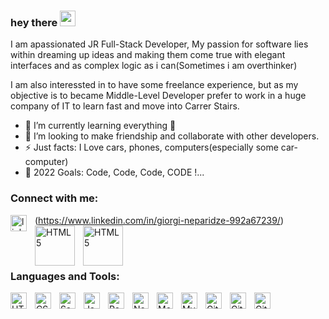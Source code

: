 ### hey there <img src="https://media.giphy.com/media/hvRJCLFzcasrR4ia7z/giphy.gif" width="25px">

I am apassionated JR Full-Stack Developer, My passion for software lies within dreaming up ideas and making them come true with elegant interfaces and as complex logic as i can(Sometimes i am overthinker)

I am also interessted in to have some freelance experience, but as my objective is to became  Middle-Level Developer prefer to work in a huge company of IT to learn fast and move into Carrer Stairs.

- 🌱 I’m currently learning everything 🤣
- 👯 I’m looking to make friendship and collaborate with other developers.
- ⚡ Just facts: I Love cars, phones, computers(especially some car-computer)
- 🥅 2022 Goals: Code, Code, Code, CODE !...

### Connect with me:

<img align="left" alt="linkedin" width="26px" src="https://www.google.com/url?sa=i&url=https%3A%2F%2Fbrandlogos.net%2Flinkedin-icon-vector-download-89492.html&psig=AOvVaw0WRuwVlXUzgtB_MF8i-0-8&ust=1654012543978000&source=images&cd=vfe&ved=0CAwQjRxqFwoTCJDi1ILLh_gCFQAAAAAdAAAAABAJ" style="padding-right:10px;" />(https://www.linkedin.com/in/giorgi-neparidze-992a67239/)
[<img align="left" alt="HTML5" width="64px" src="https://www.google.com/url?sa=i&url=https%3A%2F%2Fit.m.wikipedia.org%2Fwiki%2FFile%3AFacebook_logo_36x36.svg&psig=AOvVaw2VEokMamH_X61I4ysGW38J&ust=1654012278246000&source=images&cd=vfe&ved=0CAwQjRxqFwoTCPiM9oTKh_gCFQAAAAAdAAAAABAD" style="padding-right:10px;" />](https://www.facebook.com/Kcllitkisser)
&nbsp;&nbsp;
[<img align="left" alt="HTML5" width="64px" src="https://www.google.com/url?sa=i&url=https%3A%2F%2Fcommons.wikimedia.org%2Fwiki%2FFile%3AInstagram_logo_2016.svg&psig=AOvVaw1o6JGKZhz11rJ69rjvVW2i&ust=1654012310562000&source=images&cd=vfe&ved=0CAwQjRxqFwoTCIjWm5XKh_gCFQAAAAAdAAAAABAD" style="padding-right:10px;" />](https://www.instagram.com/nepharidzegio/)


<br />
<br />


### Languages and Tools:

<img align="left" alt="HTML5" width="26px" src="https://cdn.jsdelivr.net/gh/devicons/devicon/icons/html5/html5-original.svg" style="padding-right:10px;" />
<img align="left" alt="CSS3" width="26px" src="https://cdn.jsdelivr.net/gh/devicons/devicon/icons/css3/css3-original.svg" style="padding-right:10px;" />
<img align="left" alt="Sass" width="26px" src="https://cdn.jsdelivr.net/gh/devicons/devicon/icons/sass/sass-original.svg" style="padding-right:10px;" />
<img align="left" alt="JavaScript" width="26px" src="https://cdn.jsdelivr.net/gh/devicons/devicon/icons/javascript/javascript-original.svg" style="padding-right:10px;" />
<img align="left" alt="React" width="26px" src="https://cdn.jsdelivr.net/gh/devicons/devicon/icons/react/react-original.svg" style="padding-right:10px;" />
<img align="left" alt="Node.js" width="26px" src="https://cdn.jsdelivr.net/gh/devicons/devicon/icons/nodejs/nodejs-original.svg" style="padding-right:10px;" />
<img align="left" alt="MongoDB" width="26px" src="https://cdn.jsdelivr.net/gh/devicons/devicon/icons/mongodb/mongodb-original.svg" style="padding-right:10px;" />
<img align="left" alt="MySQL" width="26px" src="https://cdn.jsdelivr.net/gh/devicons/devicon/icons/mysql/mysql-original.svg" style="padding-right:10px;" />
<img align="left" alt="Git" width="26px" src="https://cdn.jsdelivr.net/gh/devicons/devicon/icons/git/git-original.svg" style="padding-right:10px;" />
<img align="left" alt="GitHub" width="26px" src="https://user-images.githubusercontent.com/3369400/139447912-e0f43f33-6d9f-45f8-be46-2df5bbc91289.png" style="padding-right:10px;" />
<img align="left" alt="GitHub" width="26px" src="https://user-images.githubusercontent.com/3369400/139448065-39a229ba-4b06-434b-bc67-616e2ed80c8f.png" style="padding-right:10px;" />

<br />
<br />

